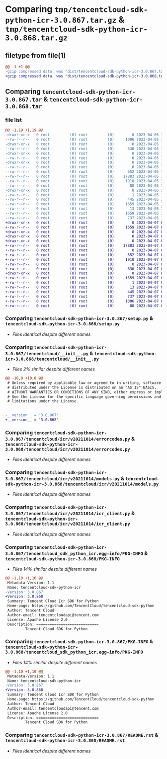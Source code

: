 # Comparing `tmp/tencentcloud-sdk-python-icr-3.0.867.tar.gz` & `tmp/tencentcloud-sdk-python-icr-3.0.868.tar.gz`

## filetype from file(1)

```diff
@@ -1 +1 @@
-gzip compressed data, was "dist/tencentcloud-sdk-python-icr-3.0.867.tar", last modified: Wed Apr  5 16:34:47 2023, max compression
+gzip compressed data, was "dist/tencentcloud-sdk-python-icr-3.0.868.tar", last modified: Fri Apr  7 00:40:37 2023, max compression
```

## Comparing `tencentcloud-sdk-python-icr-3.0.867.tar` & `tencentcloud-sdk-python-icr-3.0.868.tar`

### file list

```diff
@@ -1,19 +1,19 @@
-drwxr-xr-x   0 root         (0) root         (0)        0 2023-04-05 16:34:47.000000 tencentcloud-sdk-python-icr-3.0.867/
--rw-r--r--   0 root         (0) root         (0)     1006 2023-04-05 16:34:47.000000 tencentcloud-sdk-python-icr-3.0.867/setup.py
-drwxr-xr-x   0 root         (0) root         (0)        0 2023-04-05 16:34:47.000000 tencentcloud-sdk-python-icr-3.0.867/tencentcloud/
--rw-r--r--   0 root         (0) root         (0)      630 2023-04-05 16:34:47.000000 tencentcloud-sdk-python-icr-3.0.867/tencentcloud/__init__.py
-drwxr-xr-x   0 root         (0) root         (0)        0 2023-04-05 16:34:47.000000 tencentcloud-sdk-python-icr-3.0.867/tencentcloud/icr/
--rw-r--r--   0 root         (0) root         (0)        0 2023-04-05 16:34:47.000000 tencentcloud-sdk-python-icr-3.0.867/tencentcloud/icr/__init__.py
-drwxr-xr-x   0 root         (0) root         (0)        0 2023-04-05 16:34:47.000000 tencentcloud-sdk-python-icr-3.0.867/tencentcloud/icr/v20211014/
--rw-r--r--   0 root         (0) root         (0)        0 2023-04-05 16:34:47.000000 tencentcloud-sdk-python-icr-3.0.867/tencentcloud/icr/v20211014/__init__.py
--rw-r--r--   0 root         (0) root         (0)      652 2023-04-05 16:34:47.000000 tencentcloud-sdk-python-icr-3.0.867/tencentcloud/icr/v20211014/errorcodes.py
--rw-r--r--   0 root         (0) root         (0)    17883 2023-04-05 16:34:47.000000 tencentcloud-sdk-python-icr-3.0.867/tencentcloud/icr/v20211014/models.py
--rw-r--r--   0 root         (0) root         (0)     1910 2023-04-05 16:34:47.000000 tencentcloud-sdk-python-icr-3.0.867/tencentcloud/icr/v20211014/icr_client.py
--rw-r--r--   0 root         (0) root         (0)       88 2023-04-05 16:34:47.000000 tencentcloud-sdk-python-icr-3.0.867/setup.cfg
-drwxr-xr-x   0 root         (0) root         (0)        0 2023-04-05 16:34:47.000000 tencentcloud-sdk-python-icr-3.0.867/tencentcloud_sdk_python_icr.egg-info/
--rw-r--r--   0 root         (0) root         (0)        1 2023-04-05 16:34:47.000000 tencentcloud-sdk-python-icr-3.0.867/tencentcloud_sdk_python_icr.egg-info/dependency_links.txt
--rw-r--r--   0 root         (0) root         (0)      445 2023-04-05 16:34:47.000000 tencentcloud-sdk-python-icr-3.0.867/tencentcloud_sdk_python_icr.egg-info/SOURCES.txt
--rw-r--r--   0 root         (0) root         (0)     1659 2023-04-05 16:34:47.000000 tencentcloud-sdk-python-icr-3.0.867/tencentcloud_sdk_python_icr.egg-info/PKG-INFO
--rw-r--r--   0 root         (0) root         (0)       13 2023-04-05 16:34:47.000000 tencentcloud-sdk-python-icr-3.0.867/tencentcloud_sdk_python_icr.egg-info/top_level.txt
--rw-r--r--   0 root         (0) root         (0)     1659 2023-04-05 16:34:47.000000 tencentcloud-sdk-python-icr-3.0.867/PKG-INFO
--rw-r--r--   0 root         (0) root         (0)      737 2023-04-05 16:34:47.000000 tencentcloud-sdk-python-icr-3.0.867/README.rst
+drwxr-xr-x   0 root         (0) root         (0)        0 2023-04-07 00:40:37.000000 tencentcloud-sdk-python-icr-3.0.868/
+-rw-r--r--   0 root         (0) root         (0)     1659 2023-04-07 00:40:37.000000 tencentcloud-sdk-python-icr-3.0.868/PKG-INFO
+drwxr-xr-x   0 root         (0) root         (0)        0 2023-04-07 00:40:37.000000 tencentcloud-sdk-python-icr-3.0.868/tencentcloud/
+drwxr-xr-x   0 root         (0) root         (0)        0 2023-04-07 00:40:37.000000 tencentcloud-sdk-python-icr-3.0.868/tencentcloud/icr/
+drwxr-xr-x   0 root         (0) root         (0)        0 2023-04-07 00:40:37.000000 tencentcloud-sdk-python-icr-3.0.868/tencentcloud/icr/v20211014/
+-rw-r--r--   0 root         (0) root         (0)    17883 2023-04-07 00:40:37.000000 tencentcloud-sdk-python-icr-3.0.868/tencentcloud/icr/v20211014/models.py
+-rw-r--r--   0 root         (0) root         (0)        0 2023-04-07 00:40:37.000000 tencentcloud-sdk-python-icr-3.0.868/tencentcloud/icr/v20211014/__init__.py
+-rw-r--r--   0 root         (0) root         (0)      652 2023-04-07 00:40:37.000000 tencentcloud-sdk-python-icr-3.0.868/tencentcloud/icr/v20211014/errorcodes.py
+-rw-r--r--   0 root         (0) root         (0)     1910 2023-04-07 00:40:37.000000 tencentcloud-sdk-python-icr-3.0.868/tencentcloud/icr/v20211014/icr_client.py
+-rw-r--r--   0 root         (0) root         (0)        0 2023-04-07 00:40:37.000000 tencentcloud-sdk-python-icr-3.0.868/tencentcloud/icr/__init__.py
+-rw-r--r--   0 root         (0) root         (0)      630 2023-04-07 00:40:37.000000 tencentcloud-sdk-python-icr-3.0.868/tencentcloud/__init__.py
+drwxr-xr-x   0 root         (0) root         (0)        0 2023-04-07 00:40:37.000000 tencentcloud-sdk-python-icr-3.0.868/tencentcloud_sdk_python_icr.egg-info/
+-rw-r--r--   0 root         (0) root         (0)     1659 2023-04-07 00:40:37.000000 tencentcloud-sdk-python-icr-3.0.868/tencentcloud_sdk_python_icr.egg-info/PKG-INFO
+-rw-r--r--   0 root         (0) root         (0)        1 2023-04-07 00:40:37.000000 tencentcloud-sdk-python-icr-3.0.868/tencentcloud_sdk_python_icr.egg-info/dependency_links.txt
+-rw-r--r--   0 root         (0) root         (0)       13 2023-04-07 00:40:37.000000 tencentcloud-sdk-python-icr-3.0.868/tencentcloud_sdk_python_icr.egg-info/top_level.txt
+-rw-r--r--   0 root         (0) root         (0)      445 2023-04-07 00:40:37.000000 tencentcloud-sdk-python-icr-3.0.868/tencentcloud_sdk_python_icr.egg-info/SOURCES.txt
+-rw-r--r--   0 root         (0) root         (0)      737 2023-04-07 00:40:37.000000 tencentcloud-sdk-python-icr-3.0.868/README.rst
+-rw-r--r--   0 root         (0) root         (0)     1006 2023-04-07 00:40:37.000000 tencentcloud-sdk-python-icr-3.0.868/setup.py
+-rw-r--r--   0 root         (0) root         (0)       88 2023-04-07 00:40:37.000000 tencentcloud-sdk-python-icr-3.0.868/setup.cfg
```

### Comparing `tencentcloud-sdk-python-icr-3.0.867/setup.py` & `tencentcloud-sdk-python-icr-3.0.868/setup.py`

 * *Files identical despite different names*

### Comparing `tencentcloud-sdk-python-icr-3.0.867/tencentcloud/__init__.py` & `tencentcloud-sdk-python-icr-3.0.868/tencentcloud/__init__.py`

 * *Files 2% similar despite different names*

```diff
@@ -10,8 +10,8 @@
 # Unless required by applicable law or agreed to in writing, software
 # distributed under the License is distributed on an "AS IS" BASIS,
 # WITHOUT WARRANTIES OR CONDITIONS OF ANY KIND, either express or implied.
 # See the License for the specific language governing permissions and
 # limitations under the License.
 
 
-__version__ = '3.0.867'
+__version__ = '3.0.868'
```

### Comparing `tencentcloud-sdk-python-icr-3.0.867/tencentcloud/icr/v20211014/errorcodes.py` & `tencentcloud-sdk-python-icr-3.0.868/tencentcloud/icr/v20211014/errorcodes.py`

 * *Files identical despite different names*

### Comparing `tencentcloud-sdk-python-icr-3.0.867/tencentcloud/icr/v20211014/models.py` & `tencentcloud-sdk-python-icr-3.0.868/tencentcloud/icr/v20211014/models.py`

 * *Files identical despite different names*

### Comparing `tencentcloud-sdk-python-icr-3.0.867/tencentcloud/icr/v20211014/icr_client.py` & `tencentcloud-sdk-python-icr-3.0.868/tencentcloud/icr/v20211014/icr_client.py`

 * *Files identical despite different names*

### Comparing `tencentcloud-sdk-python-icr-3.0.867/tencentcloud_sdk_python_icr.egg-info/PKG-INFO` & `tencentcloud-sdk-python-icr-3.0.868/PKG-INFO`

 * *Files 14% similar despite different names*

```diff
@@ -1,10 +1,10 @@
 Metadata-Version: 1.1
 Name: tencentcloud-sdk-python-icr
-Version: 3.0.867
+Version: 3.0.868
 Summary: Tencent Cloud Icr SDK for Python
 Home-page: https://github.com/TencentCloud/tencentcloud-sdk-python
 Author: Tencent Cloud
 Author-email: tencentcloudapi@tencent.com
 License: Apache License 2.0
 Description: ============================
         Tencent Cloud SDK for Python
```

### Comparing `tencentcloud-sdk-python-icr-3.0.867/PKG-INFO` & `tencentcloud-sdk-python-icr-3.0.868/tencentcloud_sdk_python_icr.egg-info/PKG-INFO`

 * *Files 14% similar despite different names*

```diff
@@ -1,10 +1,10 @@
 Metadata-Version: 1.1
 Name: tencentcloud-sdk-python-icr
-Version: 3.0.867
+Version: 3.0.868
 Summary: Tencent Cloud Icr SDK for Python
 Home-page: https://github.com/TencentCloud/tencentcloud-sdk-python
 Author: Tencent Cloud
 Author-email: tencentcloudapi@tencent.com
 License: Apache License 2.0
 Description: ============================
         Tencent Cloud SDK for Python
```

### Comparing `tencentcloud-sdk-python-icr-3.0.867/README.rst` & `tencentcloud-sdk-python-icr-3.0.868/README.rst`

 * *Files identical despite different names*

